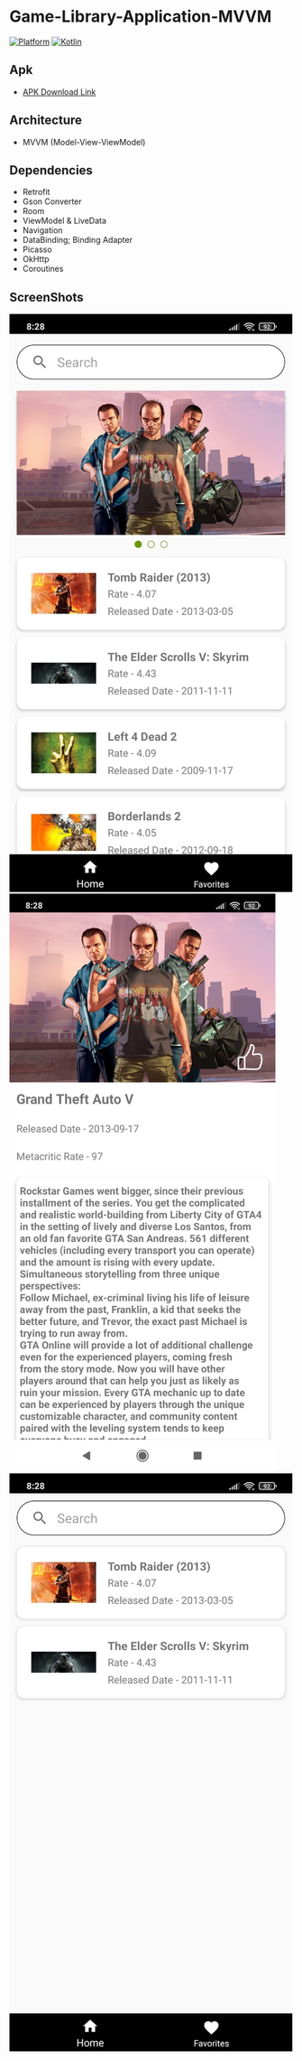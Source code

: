 # Game-Library-Application-MVVM
[![Platform](https://img.shields.io/badge/platform-Android-green.svg)](http://developer.android.com/index.html) [![Kotlin](https://img.shields.io/badge/kotlin-1.5.0-orange.svg)](http://kotlinlang.org)

## Apk 
* [APK Download Link](https://drive.google.com/file/d/1pHtZQFi90DsA58h9wu7ZG7-TMbB0GIft/view?usp=sharing)

## Architecture

* MVVM (Model-View-ViewModel)

## Dependencies

* Retrofit
* Gson Converter
* Room
* ViewModel & LiveData
* Navigation 
* DataBinding; Binding Adapter
* Picasso
* OkHttp
* Coroutines

## ScreenShots 
![1](/screenshots/1.jpeg)
![2](/screenshots/3.jpeg)
![3](/screenshots/2.jpeg)
